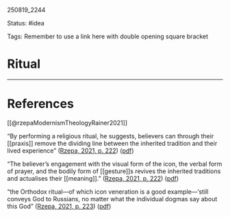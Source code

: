 
250819_2244

Status: #idea

Tags:
Remember to use a link here with double opening square bracket
# Ritual


---
# References
[[@rzepaModernismTheologyRainer2021]]

“By performing a religious ritual, he suggests, believers can through their [[praxis]] remove the dividing line between the inherited tradition and their lived experience” ([Rzepa, 2021, p. 222](zotero://select/library/items/7B2TSM4N)) ([pdf](zotero://open-pdf/library/items/APQ7X9E4?page=236&annotation=EL6MWLAN))

“The believer’s engagement with the visual form of the icon, the verbal form of prayer, and the bodily form of [[gesture]]s revives the inherited traditions and actualises their [[meaning]].” ([Rzepa, 2021, p. 222](zotero://select/library/items/7B2TSM4N)) ([pdf](zotero://open-pdf/library/items/APQ7X9E4?page=236&annotation=SMZ8SYTI))

“the Orthodox ritual—of which icon veneration is a good example—‘still conveys God to Russians, no matter what the individual dogmas say about this God” ([Rzepa, 2021, p. 223](zotero://select/library/items/7B2TSM4N)) ([pdf](zotero://open-pdf/library/items/APQ7X9E4?page=237&annotation=TRGY5ZY2))